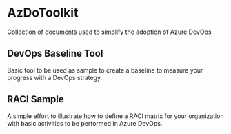 # AzDoToolkit

Collection of documents used to simplify the adoption of Azure DevOps

## DevOps Baseline Tool

Basic tool to be used as sample to create a baseline to measure your progress with a DevOps strategy.

## RACI Sample

A simple effort to illustrate how to define a RACI matrix for your organization with basic activities to be performed in Azure DevOps.

